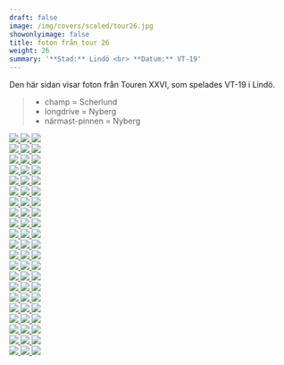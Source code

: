 ```yaml
---  
draft: false  
image: /img/covers/scaled/tour26.jpg  
showonlyimage: false  
title: foton från tour 26  
weight: 26  
summary: '**Stad:** Lindö <br> **Datum:** VT-19'  
---
```


Den här sidan visar foton från Touren XXVI, som spelades VT-19 i Lindö.

> -   champ = Scherlund  
> -   longdrive = Nyberg  
> -   närmast-pinnen = Nyberg

<div class="col-md-8"> <div class="row">  
<a href="/img/tour26/scaled/001.JPG" data-toggle="lightbox" data-gallery="example-gallery" class="col-sm-4">
<img src="/img/tour26/thumbs/001.JPG" class="img-fluid"> </a>  
<a href="/img/tour26/scaled/002.JPG" data-toggle="lightbox" data-gallery="example-gallery" class="col-sm-4">
<img src="/img/tour26/thumbs/002.JPG" class="img-fluid"> </a>  
<a href="/img/tour26/scaled/003.JPG" data-toggle="lightbox" data-gallery="example-gallery" class="col-sm-4">
<img src="/img/tour26/thumbs/003.JPG" class="img-fluid"> </a> </div>
<div class="row">  
<a href="/img/tour26/scaled/004.JPG" data-toggle="lightbox" data-gallery="example-gallery" class="col-sm-4">
<img src="/img/tour26/thumbs/004.JPG" class="img-fluid"> </a>  
<a href="/img/tour26/scaled/005.JPG" data-toggle="lightbox" data-gallery="example-gallery" class="col-sm-4">
<img src="/img/tour26/thumbs/005.JPG" class="img-fluid"> </a>  
<a href="/img/tour26/scaled/006.JPG" data-toggle="lightbox" data-gallery="example-gallery" class="col-sm-4">
<img src="/img/tour26/thumbs/006.JPG" class="img-fluid"> </a> </div>
<div class="row">  
<a href="/img/tour26/scaled/007.JPG" data-toggle="lightbox" data-gallery="example-gallery" class="col-sm-4">
<img src="/img/tour26/thumbs/007.JPG" class="img-fluid"> </a>  
<a href="/img/tour26/scaled/008.JPG" data-toggle="lightbox" data-gallery="example-gallery" class="col-sm-4">
<img src="/img/tour26/thumbs/008.JPG" class="img-fluid"> </a>  
<a href="/img/tour26/scaled/009.JPG" data-toggle="lightbox" data-gallery="example-gallery" class="col-sm-4">
<img src="/img/tour26/thumbs/009.JPG" class="img-fluid"> </a> </div>
<div class="row">  
<a href="/img/tour26/scaled/010.JPG" data-toggle="lightbox" data-gallery="example-gallery" class="col-sm-4">
<img src="/img/tour26/thumbs/010.JPG" class="img-fluid"> </a>  
<a href="/img/tour26/scaled/011.JPG" data-toggle="lightbox" data-gallery="example-gallery" class="col-sm-4">
<img src="/img/tour26/thumbs/011.JPG" class="img-fluid"> </a>  
<a href="/img/tour26/scaled/012.JPG" data-toggle="lightbox" data-gallery="example-gallery" class="col-sm-4">
<img src="/img/tour26/thumbs/012.JPG" class="img-fluid"> </a> </div>
<div class="row">  
<a href="/img/tour26/scaled/013.JPG" data-toggle="lightbox" data-gallery="example-gallery" class="col-sm-4">
<img src="/img/tour26/thumbs/013.JPG" class="img-fluid"> </a>  
<a href="/img/tour26/scaled/014.JPG" data-toggle="lightbox" data-gallery="example-gallery" class="col-sm-4">
<img src="/img/tour26/thumbs/014.JPG" class="img-fluid"> </a>  
<a href="/img/tour26/scaled/015.JPG" data-toggle="lightbox" data-gallery="example-gallery" class="col-sm-4">
<img src="/img/tour26/thumbs/015.JPG" class="img-fluid"> </a> </div>
<div class="row">  
<a href="/img/tour26/scaled/016.JPG" data-toggle="lightbox" data-gallery="example-gallery" class="col-sm-4">
<img src="/img/tour26/thumbs/016.JPG" class="img-fluid"> </a>  
<a href="/img/tour26/scaled/017.JPG" data-toggle="lightbox" data-gallery="example-gallery" class="col-sm-4">
<img src="/img/tour26/thumbs/017.JPG" class="img-fluid"> </a>  
<a href="/img/tour26/scaled/018.JPG" data-toggle="lightbox" data-gallery="example-gallery" class="col-sm-4">
<img src="/img/tour26/thumbs/018.JPG" class="img-fluid"> </a> </div>
<div class="row">  
<a href="/img/tour26/scaled/019.JPG" data-toggle="lightbox" data-gallery="example-gallery" class="col-sm-4">
<img src="/img/tour26/thumbs/019.JPG" class="img-fluid"> </a>  
<a href="/img/tour26/scaled/020.JPG" data-toggle="lightbox" data-gallery="example-gallery" class="col-sm-4">
<img src="/img/tour26/thumbs/020.JPG" class="img-fluid"> </a>  
<a href="/img/tour26/scaled/021.JPG" data-toggle="lightbox" data-gallery="example-gallery" class="col-sm-4">
<img src="/img/tour26/thumbs/021.JPG" class="img-fluid"> </a> </div>
<div class="row">  
<a href="/img/tour26/scaled/022.JPG" data-toggle="lightbox" data-gallery="example-gallery" class="col-sm-4">
<img src="/img/tour26/thumbs/022.JPG" class="img-fluid"> </a>  
<a href="/img/tour26/scaled/023.JPG" data-toggle="lightbox" data-gallery="example-gallery" class="col-sm-4">
<img src="/img/tour26/thumbs/023.JPG" class="img-fluid"> </a>  
<a href="/img/tour26/scaled/024.JPG" data-toggle="lightbox" data-gallery="example-gallery" class="col-sm-4">
<img src="/img/tour26/thumbs/024.JPG" class="img-fluid"> </a> </div>
<div class="row">  
<a href="/img/tour26/scaled/025.JPG" data-toggle="lightbox" data-gallery="example-gallery" class="col-sm-4">
<img src="/img/tour26/thumbs/025.JPG" class="img-fluid"> </a>  
<a href="/img/tour26/scaled/026.JPG" data-toggle="lightbox" data-gallery="example-gallery" class="col-sm-4">
<img src="/img/tour26/thumbs/026.JPG" class="img-fluid"> </a>  
<a href="/img/tour26/scaled/027.JPG" data-toggle="lightbox" data-gallery="example-gallery" class="col-sm-4">
<img src="/img/tour26/thumbs/027.JPG" class="img-fluid"> </a> </div>
<div class="row">  
<a href="/img/tour26/scaled/028.JPG" data-toggle="lightbox" data-gallery="example-gallery" class="col-sm-4">
<img src="/img/tour26/thumbs/028.JPG" class="img-fluid"> </a>  
<a href="/img/tour26/scaled/029.JPG" data-toggle="lightbox" data-gallery="example-gallery" class="col-sm-4">
<img src="/img/tour26/thumbs/029.JPG" class="img-fluid"> </a>  
<a href="/img/tour26/scaled/030.JPG" data-toggle="lightbox" data-gallery="example-gallery" class="col-sm-4">
<img src="/img/tour26/thumbs/030.JPG" class="img-fluid"> </a> </div>
<div class="row">  
<a href="/img/tour26/scaled/031.JPG" data-toggle="lightbox" data-gallery="example-gallery" class="col-sm-4">
<img src="/img/tour26/thumbs/031.JPG" class="img-fluid"> </a>  
<a href="/img/tour26/scaled/032.JPG" data-toggle="lightbox" data-gallery="example-gallery" class="col-sm-4">
<img src="/img/tour26/thumbs/032.JPG" class="img-fluid"> </a>  
<a href="/img/tour26/scaled/033.JPG" data-toggle="lightbox" data-gallery="example-gallery" class="col-sm-4">
<img src="/img/tour26/thumbs/033.JPG" class="img-fluid"> </a> </div>
<div class="row">  
<a href="/img/tour26/scaled/034.JPG" data-toggle="lightbox" data-gallery="example-gallery" class="col-sm-4">
<img src="/img/tour26/thumbs/034.JPG" class="img-fluid"> </a>  
<a href="/img/tour26/scaled/035.JPG" data-toggle="lightbox" data-gallery="example-gallery" class="col-sm-4">
<img src="/img/tour26/thumbs/035.JPG" class="img-fluid"> </a>  
<a href="/img/tour26/scaled/036.JPG" data-toggle="lightbox" data-gallery="example-gallery" class="col-sm-4">
<img src="/img/tour26/thumbs/036.JPG" class="img-fluid"> </a> </div>
<div class="row">  
<a href="/img/tour26/scaled/037.JPG" data-toggle="lightbox" data-gallery="example-gallery" class="col-sm-4">
<img src="/img/tour26/thumbs/037.JPG" class="img-fluid"> </a>  
<a href="/img/tour26/scaled/038.JPG" data-toggle="lightbox" data-gallery="example-gallery" class="col-sm-4">
<img src="/img/tour26/thumbs/038.JPG" class="img-fluid"> </a>  
<a href="/img/tour26/scaled/039.JPG" data-toggle="lightbox" data-gallery="example-gallery" class="col-sm-4">
<img src="/img/tour26/thumbs/039.JPG" class="img-fluid"> </a> </div>
<div class="row">  
<a href="/img/tour26/scaled/040.JPG" data-toggle="lightbox" data-gallery="example-gallery" class="col-sm-4">
<img src="/img/tour26/thumbs/040.JPG" class="img-fluid"> </a>  
<a href="/img/tour26/scaled/041.JPG" data-toggle="lightbox" data-gallery="example-gallery" class="col-sm-4">
<img src="/img/tour26/thumbs/041.JPG" class="img-fluid"> </a>  
<a href="/img/tour26/scaled/042.JPG" data-toggle="lightbox" data-gallery="example-gallery" class="col-sm-4">
<img src="/img/tour26/thumbs/042.JPG" class="img-fluid"> </a> </div>
<div class="row">  
<a href="/img/tour26/scaled/043.JPG" data-toggle="lightbox" data-gallery="example-gallery" class="col-sm-4">
<img src="/img/tour26/thumbs/043.JPG" class="img-fluid"> </a>  
<a href="/img/tour26/scaled/044.JPG" data-toggle="lightbox" data-gallery="example-gallery" class="col-sm-4">
<img src="/img/tour26/thumbs/044.JPG" class="img-fluid"> </a>  
<a href="/img/tour26/scaled/045.JPG" data-toggle="lightbox" data-gallery="example-gallery" class="col-sm-4">
<img src="/img/tour26/thumbs/045.JPG" class="img-fluid"> </a> </div>
<div class="row">  
<a href="/img/tour26/scaled/046.JPG" data-toggle="lightbox" data-gallery="example-gallery" class="col-sm-4">
<img src="/img/tour26/thumbs/046.JPG" class="img-fluid"> </a>  
<a href="/img/tour26/scaled/047.JPG" data-toggle="lightbox" data-gallery="example-gallery" class="col-sm-4">
<img src="/img/tour26/thumbs/047.JPG" class="img-fluid"> </a>  
<a href="/img/tour26/scaled/048.JPG" data-toggle="lightbox" data-gallery="example-gallery" class="col-sm-4">
<img src="/img/tour26/thumbs/048.JPG" class="img-fluid"> </a> </div>
<div class="row">  
<a href="/img/tour26/scaled/049.JPG" data-toggle="lightbox" data-gallery="example-gallery" class="col-sm-4">
<img src="/img/tour26/thumbs/049.JPG" class="img-fluid"> </a>  
<a href="/img/tour26/scaled/050.JPG" data-toggle="lightbox" data-gallery="example-gallery" class="col-sm-4">
<img src="/img/tour26/thumbs/050.JPG" class="img-fluid"> </a>  
<a href="/img/tour26/scaled/051.JPG" data-toggle="lightbox" data-gallery="example-gallery" class="col-sm-4">
<img src="/img/tour26/thumbs/051.JPG" class="img-fluid"> </a> </div>
<div class="row">  
<a href="/img/tour26/scaled/052.JPG" data-toggle="lightbox" data-gallery="example-gallery" class="col-sm-4">
<img src="/img/tour26/thumbs/052.JPG" class="img-fluid"> </a>  
<a href="/img/tour26/scaled/053.JPG" data-toggle="lightbox" data-gallery="example-gallery" class="col-sm-4">
<img src="/img/tour26/thumbs/053.JPG" class="img-fluid"> </a>  
<a href="/img/tour26/scaled/054.JPG" data-toggle="lightbox" data-gallery="example-gallery" class="col-sm-4">
<img src="/img/tour26/thumbs/054.JPG" class="img-fluid"> </a> </div>
<div class="row">  
<a href="/img/tour26/scaled/055.JPG" data-toggle="lightbox" data-gallery="example-gallery" class="col-sm-4">
<img src="/img/tour26/thumbs/055.JPG" class="img-fluid"> </a>  
<a href="/img/tour26/scaled/056.JPG" data-toggle="lightbox" data-gallery="example-gallery" class="col-sm-4">
<img src="/img/tour26/thumbs/056.JPG" class="img-fluid"> </a>  
<a href="/img/tour26/scaled/057.JPG" data-toggle="lightbox" data-gallery="example-gallery" class="col-sm-4">
<img src="/img/tour26/thumbs/057.JPG" class="img-fluid"> </a> </div>
<div class="row">  
<a href="/img/tour26/scaled/058.JPG" data-toggle="lightbox" data-gallery="example-gallery" class="col-sm-4">
<img src="/img/tour26/thumbs/058.JPG" class="img-fluid"> </a>  
<a href="/img/tour26/scaled/059.JPG" data-toggle="lightbox" data-gallery="example-gallery" class="col-sm-4">
<img src="/img/tour26/thumbs/059.JPG" class="img-fluid"> </a>  
<a href="/img/tour26/scaled/060.JPG" data-toggle="lightbox" data-gallery="example-gallery" class="col-sm-4">
<img src="/img/tour26/thumbs/060.JPG" class="img-fluid"> </a> </div>
<div class="row">  
<a href="/img/tour26/scaled/061.JPG" data-toggle="lightbox" data-gallery="example-gallery" class="col-sm-4">
<img src="/img/tour26/thumbs/061.JPG" class="img-fluid"> </a>  
<a href="/img/tour26/scaled/062.JPG" data-toggle="lightbox" data-gallery="example-gallery" class="col-sm-4">
<img src="/img/tour26/thumbs/062.JPG" class="img-fluid"> </a>  
<a href="/img/tour26/scaled/063.PNG" data-toggle="lightbox" data-gallery="example-gallery" class="col-sm-4">
<img src="/img/tour26/thumbs/063.PNG" class="img-fluid"> </a> </div>
</div>
